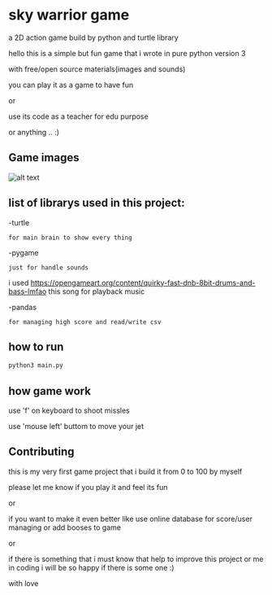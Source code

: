 # sky warrior game

a 2D action game build by python and turtle library

hello this is a simple but fun game that i wrote in pure python version 3
 
with free/open source materials(images and sounds)

you can play it as a game to have fun
 
or

use its code as a teacher for edu purpose

or
anything .. :)

## Game images
![alt text](https://i.imgur.com/0Mk53mu.png)



## list of librarys used in this project:

-turtle

    for main brain to show every thing
 
-pygame

    just for handle sounds

  i used https://opengameart.org/content/quirky-fast-dnb-8bit-drums-and-bass-lmfao this song for playback music

-pandas

    for managing high score and read/write csv

## how to run



```bash
python3 main.py
```

## how game work

use 'f' on keyboard to shoot missles

use 'mouse left' buttom to move your jet





## Contributing

this is my very first game project that i build it from 0 to 100 by myself

please let me know if you play it and feel its fun

or

if you want to make it even better like use online database for score/user managing or add booses to game

or

if there is something that i must know that help to improve this project or me in coding i will be so happy if there is some one :)

with love
